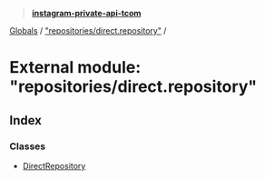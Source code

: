 > **[instagram-private-api-tcom](../README.md)**

[Globals](../README.md) / ["repositories/direct.repository"](_repositories_direct_repository_.md) /

# External module: "repositories/direct.repository"

## Index

### Classes

* [DirectRepository](../classes/_repositories_direct_repository_.directrepository.md)